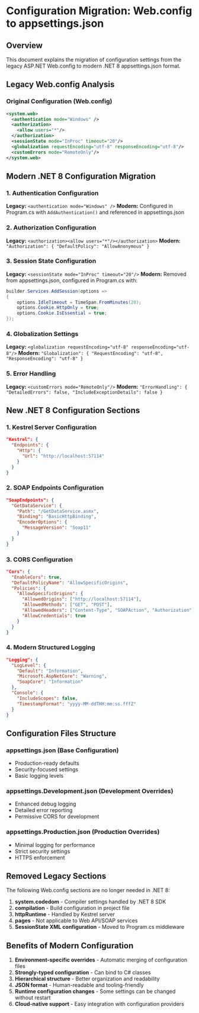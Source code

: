 # Configuration Migration: Web.config to appsettings.json

## Overview
This document explains the migration of configuration settings from the legacy ASP.NET Web.config to modern .NET 8 appsettings.json format.

## Legacy Web.config Analysis

### Original Configuration (Web.config)
```xml
<system.web>
  <authentication mode="Windows" />
  <authorization>
    <allow users="*"/>
  </authorization>
  <sessionState mode="InProc" timeout="20"/>
  <globalization requestEncoding="utf-8" responseEncoding="utf-8"/>
  <customErrors mode="RemoteOnly"/>
</system.web>
```

## Modern .NET 8 Configuration Migration

### 1. Authentication Configuration
**Legacy:** `<authentication mode="Windows" />`
**Modern:** Configured in Program.cs with `AddAuthentication()` and referenced in appsettings.json

### 2. Authorization Configuration  
**Legacy:** `<authorization><allow users="*"/></authorization>`
**Modern:** `"Authorization": { "DefaultPolicy": "AllowAnonymous" }`

### 3. Session State Configuration
**Legacy:** `<sessionState mode="InProc" timeout="20"/>`
**Modern:** Removed from appsettings.json, configured in Program.cs with:
```csharp
builder.Services.AddSession(options =>
{
    options.IdleTimeout = TimeSpan.FromMinutes(20);
    options.Cookie.HttpOnly = true;
    options.Cookie.IsEssential = true;
});
```

### 4. Globalization Settings
**Legacy:** `<globalization requestEncoding="utf-8" responseEncoding="utf-8"/>`
**Modern:** `"Globalization": { "RequestEncoding": "utf-8", "ResponseEncoding": "utf-8" }`

### 5. Error Handling
**Legacy:** `<customErrors mode="RemoteOnly"/>`
**Modern:** `"ErrorHandling": { "DetailedErrors": false, "IncludeExceptionDetails": false }`

## New .NET 8 Configuration Sections

### 1. Kestrel Server Configuration
```json
"Kestrel": {
  "Endpoints": {
    "Http": {
      "Url": "http://localhost:57114"
    }
  }
}
```

### 2. SOAP Endpoints Configuration
```json
"SoapEndpoints": {
  "GetDataService": {
    "Path": "/GetDataService.asmx",
    "Binding": "BasicHttpBinding",
    "EncoderOptions": {
      "MessageVersion": "Soap11"
    }
  }
}
```

### 3. CORS Configuration
```json
"Cors": {
  "EnableCors": true,
  "DefaultPolicyName": "AllowSpecificOrigins",
  "Policies": {
    "AllowSpecificOrigins": {
      "AllowedOrigins": ["http://localhost:57114"],
      "AllowedMethods": ["GET", "POST"],
      "AllowedHeaders": ["Content-Type", "SOAPAction", "Authorization"],
      "AllowCredentials": true
    }
  }
}
```

### 4. Modern Structured Logging
```json
"Logging": {
  "LogLevel": {
    "Default": "Information",
    "Microsoft.AspNetCore": "Warning",
    "SoapCore": "Information"
  },
  "Console": {
    "IncludeScopes": false,
    "TimestampFormat": "yyyy-MM-ddTHH:mm:ss.fffZ"
  }
}
```

## Configuration Files Structure

### appsettings.json (Base Configuration)
- Production-ready defaults
- Security-focused settings
- Basic logging levels

### appsettings.Development.json (Development Overrides)
- Enhanced debug logging
- Detailed error reporting
- Permissive CORS for development

### appsettings.Production.json (Production Overrides)
- Minimal logging for performance
- Strict security settings
- HTTPS enforcement

## Removed Legacy Sections

The following Web.config sections are no longer needed in .NET 8:

1. **system.codedom** - Compiler settings handled by .NET 8 SDK
2. **compilation** - Build configuration in project file
3. **httpRuntime** - Handled by Kestrel server
4. **pages** - Not applicable to Web API/SOAP services
5. **SessionState XML configuration** - Moved to Program.cs middleware

## Benefits of Modern Configuration

1. **Environment-specific overrides** - Automatic merging of configuration files
2. **Strongly-typed configuration** - Can bind to C# classes
3. **Hierarchical structure** - Better organization and readability
4. **JSON format** - Human-readable and tooling-friendly
5. **Runtime configuration changes** - Some settings can be changed without restart
6. **Cloud-native support** - Easy integration with configuration providers